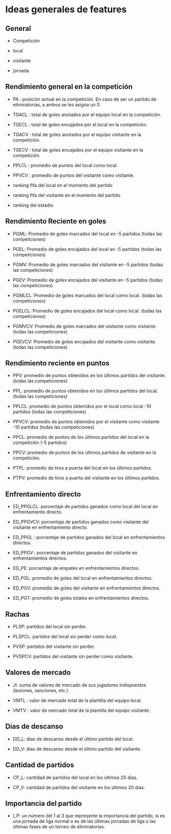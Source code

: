 # Ideas generales de features

## General

* Competición

* local

* visitante

* jornada

## Rendimiento general en la competición

* PA : posición actual en la competición. En caso de ser un partido de eliminatorias, a ambos se les asigna un 0.

* TGACL : total de goles anotados por el equipo local en la competición.

* TGECL : total de goles encajados por el local en la competición.

* TGACV : total de goles anotados por el equipo visitante en la competición.

* TGECV : total de goles encajados por el equipo visitante en la competición.

* PPLCL : promedio de puntos del local como local.

* PPVCV : promedio de puntos del visitante como visitante.

* ranking fifa del local en el momento del partido

* ranking fifa del visitante en el momento del partido

* ranking del estadio


## Rendimiento Reciente en goles

* PGML: Promedio de goles marcados del local en -5 partidos (todas las competiciones)

* PGEL: Promedio de goles encajados del local en -5 partidos (todas las competiciones)

* PGMV: Promedio de goles marcados del visitante en -5 partidos (todas las competiciones)

* PGEV: Promedio de goles encajados del visitante en -5 partidos (todas las competiciones)

* PGMLCL: Promedio de goles marcados del local como local. (todas las competiciones)

* PGELCL: Promedio de goles encajados del local como local. (todas las competiciones)

* PGMVCV: Promedio de goles marcados del visitante como visitante. (todas las competiciones)

* PGEVCV: Promedio de goles encajados del visitante como visitante. (todas las competiciones)

## Rendimiento reciente en puntos

* PPV: promedio de puntos obtenidos en los últimos partidos del visitante. (todas las competiciones)

* PPL: promedio de puntos obtenidos en los últimos partidos del local. (todas las competiciones)

* PPLCL: promedio de puntos obtenidos por el local como local -10 partidos (todas las competiciones)

* PPVCV: promedio de puntos obtenidos por el visitante como  visitante -10 partidos (todas las competiciones)

* PPCL: promedio de puntos de los últimos partidos del local en la competición (-5 partidos)

* PPCV: promedio de puntos de los últimos partidos de visitante en la competición.

* PTPL: promedio de tiros a puerta del local en los últimos partidos.

* PTPV: promedio de tiros a puerta del visitante en los últimos partidos.

## Enfrentamiento directo

* ED_PPGLCL: porcentaje de partidos ganados como local del local en enfrentamiento directo.

* ED_PPGVCV: porcentaje de partidos ganados como visitante del visitante en enfrentamiento directo.

* ED_PPGL : porcentaje de partidos ganados del local en enfrentamientos directos.

* ED_PPGV : porcentaje de partidos ganados del visitante en enfrentamientos directos.

* ED_PE: porcentaje de empates en enfrentamientos directos.

* ED_PGL: promedio de goles del local en enfrentamientos directos.

* ED_PGV: promedio de goles del visitante en enfrentamientos directos.

* ED_PGT: promedio de goles totales en enfrentamientos directos.

## Rachas

* PLSP: partidos del local sin perder.

* PLSPCL: partidos del local sin perder como local.

* PVSP: partidos del visitante sin perder.

* PVSPCV: partidos del visitante sin perder como visitante.

## Valores de mercado

* JI: suma de valores de mercado de sus jugadores indispuestos (lesiones, sanciones, etc.)

* VMTL : valor de mercado total de la plantilla del equipo local.

* VMTV : valor de mercado total de la plantilla del equipo visitante.

## Dias de descanso

* DD_L: días de descanso desde el último partido del local.

* DD_V: días de descanso desde el último partido del visitante.

## Cantidad de partidos

* CP_L: cantidad de partidos del local en los últimos 20 días.

* CP_V: cantidad de partidos del visitante en los últimos 20 días.

## Importancia del partido

* I_P: un número del 1 al 3 que represente la importancia del partido, si es una jornada de liga normal o es de las últimas jornadas de liga o las últimas fases de un torneo de eliminatorias.



